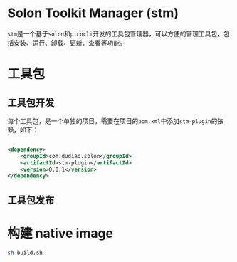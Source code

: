 # Solon Toolkit Manager (stm)

`stm`是一个基于`solon`和`picocli`开发的工具包管理器，可以方便的管理工具包，包括安装、运行、卸载、更新、查看等功能。

# 工具包
## 工具包开发
每个工具包，是一个单独的项目，需要在项目的`pom.xml`中添加`stm-plugin`的依赖，如下：

```xml

<dependency>
    <groupId>com.dudiao.solon</groupId>
    <artifactId>stm-plugin</artifactId>
    <version>0.0.1</version>
</dependency>
```

## 工具包发布

# 构建 native image

```bash
sh build.sh
```